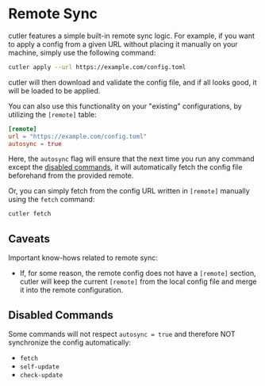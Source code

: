 # Remote Sync

cutler features a simple built-in remote sync logic. For example, if you want to apply a config from a given URL without placing it manually on your machine, simply use the following command:

```bash
cutler apply --url https://example.com/config.toml
```

cutler will then download and validate the config file, and if all looks good, it will be loaded to be applied.

You can also use this functionality on your "existing" configurations, by utilizing the `[remote]` table:

```toml
[remote]
url = "https://example.com/config.toml"
autosync = true
```

Here, the `autosync` flag will ensure that the next time you run any command except the [disabled commands](#disabled-commands), it will automatically fetch the config file beforehand from the provided remote.

Or, you can simply fetch from the config URL written in `[remote]` manually using the `fetch` command:

```bash
cutler fetch
```

## Caveats

Important know-hows related to remote sync:

- If, for some reason, the remote config does not have a `[remote]` section, cutler will keep the current `[remote]` from the local config file and merge it into the remote configuration.

## Disabled Commands

Some commands will not respect `autosync = true` and therefore NOT synchronize the config automatically:

- `fetch`
- `self-update`
- `check-update`
